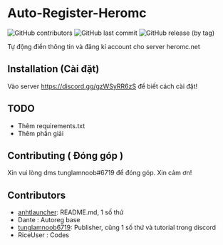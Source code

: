 # Auto-Register-Heromc
![GitHub contributors](https://img.shields.io/github/contributors/tunglamnoob/Auto-Register-Heromc)
![GitHub last commit](https://img.shields.io/github/last-commit/tunglamnoob/Auto-Register-Heromc)
![GitHub release (by tag)](https://img.shields.io/github/downloads/tunglamnoob/Auto-Register-Heromc/Beta/total)

Tự động điền thông tin và đăng kí account cho server heromc.net

## Installation (Cài đặt)

Vào server https://discord.gg/gzWSyRR6zS để biết cách cài đặt!

## TODO

- Thêm requirements.txt
- Thêm phần giải

## Contributing ( Đóng góp )

Xin vui lòng dms tunglamnoob#6719 để đóng góp. Xin cảm ơn!

## Contributors

- [anhtlauncher](https://github.com/anhtlauncher): README.md, 1 số thứ
- Dante : Autoreg base
- [tunglamnoob6719](https://github.com/tunglamnoob6719): Publisher, cũng 1 số thứ và tutorial trong discord
- RiceUser : Codes
